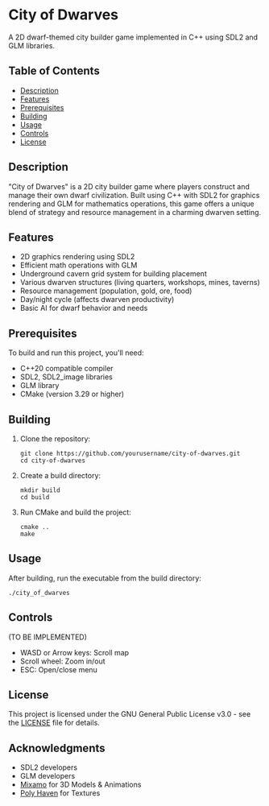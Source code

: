 # City of Dwarves

A 2D dwarf-themed city builder game implemented in C++ using SDL2 and GLM libraries.

## Table of Contents
- [Description](#description)
- [Features](#features)
- [Prerequisites](#prerequisites)
- [Building](#building)
- [Usage](#usage)
- [Controls](#controls)
- [License](#license)

## Description

"City of Dwarves" is a 2D city builder game where players construct and manage their own dwarf civilization. Built using C++ with SDL2 for graphics rendering and GLM for mathematics operations, this game offers a unique blend of strategy and resource management in a charming dwarven setting.

## Features

- 2D graphics rendering using SDL2
- Efficient math operations with GLM
- Underground cavern grid system for building placement
- Various dwarven structures (living quarters, workshops, mines, taverns)
- Resource management (population, gold, ore, food)
- Day/night cycle (affects dwarven productivity)
- Basic AI for dwarf behavior and needs

## Prerequisites

To build and run this project, you'll need:

- C++20 compatible compiler
- SDL2, SDL2_image libraries
- GLM library
- CMake (version 3.29 or higher)

## Building

1. Clone the repository:
   ```
   git clone https://github.com/yourusername/city-of-dwarves.git
   cd city-of-dwarves
   ```

2. Create a build directory:
   ```
   mkdir build
   cd build
   ```

3. Run CMake and build the project:
   ```
   cmake ..
   make
   ```

## Usage

After building, run the executable from the build directory:

```
./city_of_dwarves
```

## Controls
(TO BE IMPLEMENTED)
- WASD or Arrow keys: Scroll map
- Scroll wheel: Zoom in/out
- ESC: Open/close menu

## License

This project is licensed under the GNU General Public License v3.0 - see the [LICENSE](LICENSE) file for details.

## Acknowledgments

- SDL2 developers
- GLM developers
- [Mixamo](https://www.mixamo.com/#/) for 3D Models & Animations
- [Poly Haven](https://polyhaven.com) for Textures
